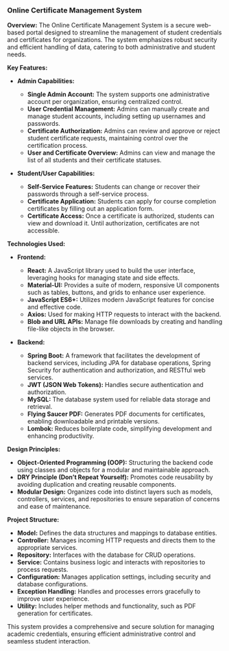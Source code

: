 

### **Online Certificate Management System**

**Overview:**
The Online Certificate Management System is a secure web-based portal designed to streamline the management of student credentials and certificates for organizations. The system emphasizes robust security and efficient handling of data, catering to both administrative and student needs.

**Key Features:**

- **Admin Capabilities:**
  - **Single Admin Account:** The system supports one administrative account per organization, ensuring centralized control.
  - **User Credential Management:** Admins can manually create and manage student accounts, including setting up usernames and passwords.
  - **Certificate Authorization:** Admins can review and approve or reject student certificate requests, maintaining control over the certification process.
  - **User and Certificate Overview:** Admins can view and manage the list of all students and their certificate statuses.

- **Student/User Capabilities:**
  - **Self-Service Features:** Students can change or recover their passwords through a self-service process.
  - **Certificate Application:** Students can apply for course completion certificates by filling out an application form.
  - **Certificate Access:** Once a certificate is authorized, students can view and download it. Until authorization, certificates are not accessible.

**Technologies Used:**

- **Frontend:**
  - **React:** A JavaScript library used to build the user interface, leveraging hooks for managing state and side effects.
  - **Material-UI:** Provides a suite of modern, responsive UI components such as tables, buttons, and grids to enhance user experience.
  - **JavaScript ES6+:** Utilizes modern JavaScript features for concise and effective code.
  - **Axios:** Used for making HTTP requests to interact with the backend.
  - **Blob and URL APIs:** Manage file downloads by creating and handling file-like objects in the browser.

- **Backend:**
  - **Spring Boot:** A framework that facilitates the development of backend services, including JPA for database operations, Spring Security for authentication and authorization, and RESTful web services.
  - **JWT (JSON Web Tokens):** Handles secure authentication and authorization.
  - **MySQL:** The database system used for reliable data storage and retrieval.
  - **Flying Saucer PDF:** Generates PDF documents for certificates, enabling downloadable and printable versions.
  - **Lombok:** Reduces boilerplate code, simplifying development and enhancing productivity.

**Design Principles:**
- **Object-Oriented Programming (OOP):** Structuring the backend code using classes and objects for a modular and maintainable approach.
- **DRY Principle (Don’t Repeat Yourself):** Promotes code reusability by avoiding duplication and creating reusable components.
- **Modular Design:** Organizes code into distinct layers such as models, controllers, services, and repositories to ensure separation of concerns and ease of maintenance.

**Project Structure:**
- **Model:** Defines the data structures and mappings to database entities.
- **Controller:** Manages incoming HTTP requests and directs them to the appropriate services.
- **Repository:** Interfaces with the database for CRUD operations.
- **Service:** Contains business logic and interacts with repositories to process requests.
- **Configuration:** Manages application settings, including security and database configurations.
- **Exception Handling:** Handles and processes errors gracefully to improve user experience.
- **Utility:** Includes helper methods and functionality, such as PDF generation for certificates.

This system provides a comprehensive and secure solution for managing academic credentials, ensuring efficient administrative control and seamless student interaction.
